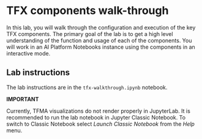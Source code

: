 # TFX components walk-through

In this lab, you will walk through  the configuration and execution of the key TFX components. The primary goal of the lab is to get a high level understanding of the function and usage of each of the components. You will work in an AI Platform Notebooks instance using the components in an interactive mode.


## Lab instructions

The lab instructions are in the `tfx-walkthrough.ipynb` notebook.

**IMPORTANT**

Currently, TFMA visualizations do not render properly in JupyterLab. It is recommended to run the lab notebook in Jupyter Classic Notebook. To switch to Classic Notebook select *Launch Classic Notebook* from the *Help* menu.
